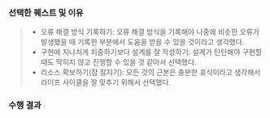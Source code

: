 ### 선택한 퀘스트 및 이유

> -   오류 해결 방식 기록하기: 오류 해결 방식을 기록해야 나중에 비슷한 오류가 발생했을 때 기록한 부분에서 도움을 받을 수 있을 것이라고 생각했다.
> -   구현에 지나치게 치중하기보다 설계를 잘 작성하기: 설계가 탄탄해야 구현할 때도 막히지 않고 진행할 수 있을 것 같아서 선택했다.
> -   리소스 확보하기(잠 잘자기): 모든 것의 근본은 충분한 휴식이라고 생각해서 라이프 사이클을 잘 맞추기 위해서 선택했다.

### 수행 결과

